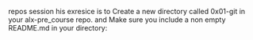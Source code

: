 repos session
his exresice is to Create a new directory called 0x01-git in your alx-pre_course repo. and Make sure you include a non empty README.md in your directory:
